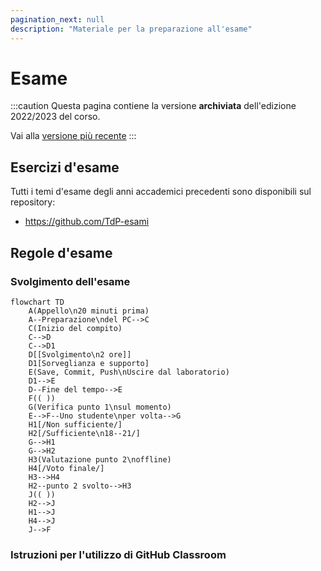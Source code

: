 ```yaml
---
pagination_next: null
description: "Materiale per la preparazione all'esame"
---
```



# Esame

:::caution
Questa pagina contiene la versione __archiviata__ dell'edizione 2022/2023 del corso.

Vai alla [versione più recente](/teaching/past-courses/2024-03fyz-tdp)
::: 


## Esercizi d'esame

Tutti i temi d'esame degli anni accademici precedenti sono disponibili sul repository:
- https://github.com/TdP-esami


## Regole d'esame

### Svolgimento dell'esame

```mermaid
flowchart TD
    A(Appello\n20 minuti prima) 
    A--Preparazione\ndel PC-->C
    C(Inizio del compito)
    C-->D
    C-->D1
    D[[Svolgimento\n2 ore]]
    D1[Sorveglianza e supporto]
    E(Save, Commit, Push\nUscire dal laboratorio)
    D1-->E
    D--Fine del tempo-->E
    F(( ))
    G(Verifica punto 1\nsul momento)
    E-->F--Uno studente\nper volta-->G
    H1[/Non sufficiente/]
    H2[/Sufficiente\n18--21/]
    G-->H1
    G-->H2
    H3(Valutazione punto 2\noffline)
    H4[/Voto finale/]
    H3-->H4
    H2--punto 2 svolto-->H3
    J(( ))
    H2-->J 
    H1-->J 
    H4-->J 
    J-->F
```

### Istruzioni per l'utilizzo di GitHub Classroom
